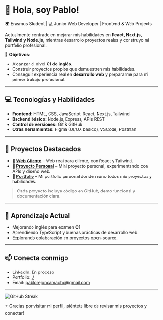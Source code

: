 # 👋 Hola, soy Pablo!
🌍 Erasmus Student | 💻 Junior Web Developer | Frontend & Web Projects  

Actualmente centrado en mejorar mis habilidades en **React, Next.js, Tailwind y Node.js**, mientras desarrollo proyectos reales y construyo mi portfolio profesional.  

🚀 **Objetivos**:  
- Alcanzar el nivel **C1 de inglés**.  
- Construir proyectos propios que demuestren mis habilidades.  
- Conseguir experiencia real en **desarrollo web** y prepararme para mi primer trabajo profesional.

---

## 💻 Tecnologías y Habilidades

- **Frontend:** HTML, CSS, JavaScript, React, Next.js, Tailwind  
- **Backend básico:** Node.js, Express, APIs REST  
- **Control de versiones:** Git & GitHub  
- **Otras herramientas:** Figma (UI/UX básico), VSCode, Postman

---

## 📂 Proyectos Destacados

- 🔹 **[Web Cliente](link-a-tu-proyecto)** – Web real para cliente, con React y Tailwind.  
- 🔹 **[Proyecto Personal](link-a-tu-proyecto)** – Mini proyecto personal, experimentando con APIs y diseño web.  
- 🔹 **[Portfolio](link-a-tu-portfolio)** – Mi portfolio personal donde reúno todos mis proyectos y habilidades.  

> Cada proyecto incluye código en GitHub, demo funcional y documentación clara.

---

## 🌱 Aprendizaje Actual

- Mejorando inglés para examen **C1**.  
- Aprendiendo TypeScript y buenas prácticas de desarrollo web.  
- Explorando colaboración en proyectos open-source.

---

## 📫 Conecta conmigo

- LinkedIn: En proceso
- Portfolio: [./](link)  
- Email: pablorejoncamacho@gmail.com  

---

![GitHub Streak](https://github-readme-streak-stats.herokuapp.com/?user=Pol3105&theme=default)


⭐ Gracias por visitar mi perfil, ¡siéntete libre de revisar mis proyectos y conectar!
